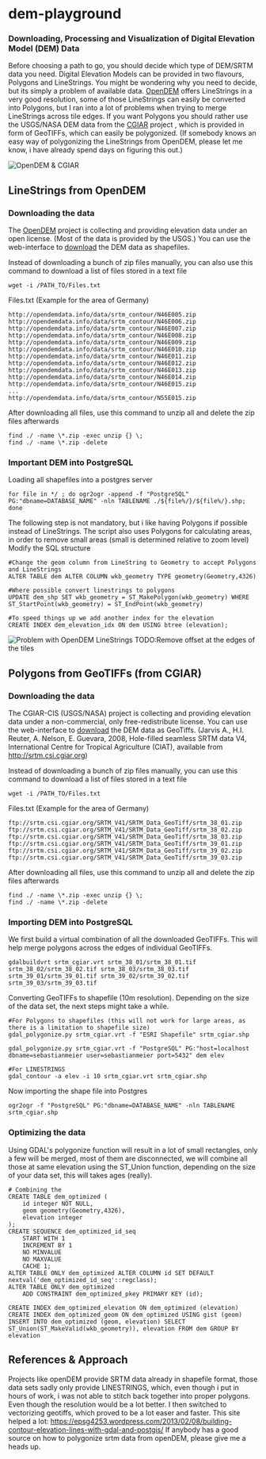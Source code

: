 # dem-playground
### Downloading, Processing and Visualization of Digital Elevation Model (DEM) Data

Before choosing a path to go, you should decide which type of DEM/SRTM data you need. Digital Elevation Models can be provided in two flavours, Polygons and LineStrings. You might be wondering why you need to decide, but its simply a problem of available data. [OpenDEM](http://www.opendem.info/) offers LineStrings in a very good resolution, some of those LineStrings can easily be converted into Polygons, but I ran into a lot of problems when trying to merge LineStrings across tile edges. If you want Polygons you should rather use the USGS/NASA DEM data from the [CGIAR](http://srtm.csi.cgiar.org/) project , which is provided in form of GeoTIFFs, which can easily be polygonized. (If somebody knows an easy way of polygonizing the LineStrings from OpenDEM, please let me know, i have already spend days on figuring this out.)

![OpenDEM & CGIAR](https://raw.githubusercontent.com/sebastian-meier/dem-playground/master/readme_thumbnails/sources.jpg)

## LineStrings from OpenDEM

### Downloading the data

The [OpenDEM](http://www.opendem.info/) project is collecting and providing elevation data under an open license. (Most of the data is provided by the USGS.)
You can use the web-interface to [download](http://www.opendem.info/download_contours.html) the DEM data as shapefiles. 

Instead of downloading a bunch of zip files manually, you can also use this command to download a list of files stored in a text file

```
wget -i /PATH_TO/Files.txt
```

Files.txt (Example for the area of Germany)
```
http://opendemdata.info/data/srtm_contour/N46E005.zip
http://opendemdata.info/data/srtm_contour/N46E006.zip
http://opendemdata.info/data/srtm_contour/N46E007.zip
http://opendemdata.info/data/srtm_contour/N46E008.zip
http://opendemdata.info/data/srtm_contour/N46E009.zip
http://opendemdata.info/data/srtm_contour/N46E010.zip
http://opendemdata.info/data/srtm_contour/N46E011.zip
http://opendemdata.info/data/srtm_contour/N46E012.zip
http://opendemdata.info/data/srtm_contour/N46E013.zip
http://opendemdata.info/data/srtm_contour/N46E014.zip
http://opendemdata.info/data/srtm_contour/N46E015.zip
...
http://opendemdata.info/data/srtm_contour/N55E015.zip
```

After downloading all files, use this command to unzip all and delete the zip files afterwards
```
find ./ -name \*.zip -exec unzip {} \;
find ./ -name \*.zip -delete
```

### Important DEM into PostgreSQL

Loading all shapefiles into a postgres server
```
for file in */ ; do ogr2ogr -append -f "PostgreSQL" PG:"dbname=DATABASE_NAME" -nln TABLENAME ./${file%/}/${file%/}.shp; done
```

The following step is not mandatory, but i like having Polygons if possible instead of LineStrings. The script also uses Polygons for calculating areas, in order to remove small areas (small is determined relative to zoom level)
Modify the SQL structure
```
#Change the geom column from LineString to Geometry to accept Polygons and LineStrings
ALTER TABLE dem ALTER COLUMN wkb_geometry TYPE geometry(Geometry,4326)

#Where possible convert linestrings to polygons
UPDATE dem_shp SET wkb_geometry = ST_MakePolygon(wkb_geometry) WHERE ST_StartPoint(wkb_geometry) = ST_EndPoint(wkb_geometry)

#To speed things up we add another index for the elevation
CREATE INDEX dem_elevation_idx ON dem USING btree (elevation);
```

![Problem with OpenDEM LineStrings](https://raw.githubusercontent.com/sebastian-meier/dem-playground/master/readme_thumbnails/linestring_problem.jpg)
TODO:Remove offset at the edges of the tiles 


## Polygons from GeoTIFFs (from CGIAR)

### Downloading the data

The CGIAR-CIS (USGS/NASA) project is collecting and providing elevation data under a non-commercial, only free-redistribute license.
You can use the web-interface to [download](http://srtm.csi.cgiar.org) the DEM data as GeoTiffs.
(Jarvis A., H.I. Reuter, A.  Nelson, E. Guevara, 2008, Hole-filled  seamless SRTM data V4, International  Centre for Tropical  Agriculture (CIAT), available  from http://srtm.csi.cgiar.org)

Instead of downloading a bunch of zip files manually, you can use this command to download a list of files stored in a text file

```
wget -i /PATH_TO/Files.txt
```

Files.txt (Example for the area of Germany)
```
ftp://srtm.csi.cgiar.org/SRTM_V41/SRTM_Data_GeoTiff/srtm_38_01.zip
ftp://srtm.csi.cgiar.org/SRTM_V41/SRTM_Data_GeoTiff/srtm_38_02.zip
ftp://srtm.csi.cgiar.org/SRTM_V41/SRTM_Data_GeoTiff/srtm_38_03.zip
ftp://srtm.csi.cgiar.org/SRTM_V41/SRTM_Data_GeoTiff/srtm_39_01.zip
ftp://srtm.csi.cgiar.org/SRTM_V41/SRTM_Data_GeoTiff/srtm_39_02.zip
ftp://srtm.csi.cgiar.org/SRTM_V41/SRTM_Data_GeoTiff/srtm_39_03.zip
```

After downloading all files, use this command to unzip all and delete the zip files afterwards
```
find ./ -name \*.zip -exec unzip {} \;
find ./ -name \*.zip -delete
```

### Importing DEM into PostgreSQL

We first build a virtual combination of all the downloaded GeoTIFFs. This will help merge polygons across the edges of individual GeoTIFFs.

```
gdalbuildvrt srtm_cgiar.vrt srtm_38_01/srtm_38_01.tif srtm_38_02/srtm_38_02.tif srtm_38_03/srtm_38_03.tif srtm_39_01/srtm_39_01.tif srtm_39_02/srtm_39_02.tif srtm_39_03/srtm_39_03.tif
```

Converting GeoTIFFs to shapefile (10m resolution). Depending on the size of the data set, the next steps might take a while.
```
#For Polygons to shapefiles (this will not work for large areas, as there is a limitation to shapefile size)
gdal_polygonize.py srtm_cgiar.vrt -f "ESRI Shapefile" srtm_cgiar.shp

gdal_polygonize.py srtm_cgiar.vrt -f "PostgreSQL" PG:"host=localhost dbname=sebastianmeier user=sebastianmeier port=5432" dem elev

#For LINESTRINGS
gdal_contour -a elev -i 10 srtm_cgiar.vrt srtm_cgiar.shp
```

Now importing the shape file into Postgres 
```
ogr2ogr -f "PostgreSQL" PG:"dbname=DATABASE_NAME" -nln TABLENAME srtm_cgiar.shp
```

### Optimizing the data
Using GDAL's polygonize function will result in a lot of small rectangles, only a few will be merged, most of them are disconnected, we will combine all those at same elevation using the ST_Union function, depending on the size of your data set, this will takes ages (really).
```
# Combining the 
CREATE TABLE dem_optimized (
    id integer NOT NULL,
    geom geometry(Geometry,4326),
    elevation integer
);
CREATE SEQUENCE dem_optimized_id_seq
    START WITH 1
    INCREMENT BY 1
    NO MINVALUE
    NO MAXVALUE
    CACHE 1;
ALTER TABLE ONLY dem_optimized ALTER COLUMN id SET DEFAULT nextval('dem_optimized_id_seq'::regclass);
ALTER TABLE ONLY dem_optimized
    ADD CONSTRAINT dem_optimized_pkey PRIMARY KEY (id);

CREATE INDEX dem_optimized_elevation ON dem_optimized (elevation)
CREATE INDEX dem_optimized_geom ON dem_optimized USING gist (geom) 
INSERT INTO dem_optimized (geom, elevation) SELECT ST_Union(ST_MakeValid(wkb_geometry)), elevation FROM dem GROUP BY elevation

```

## References & Approach
Projects like openDEM provide SRTM data already in shapefile format, those data sets sadly only provide LINESTRINGS, which, even though i put in hours of work, i was not able to stitch back together into proper polygons. Even though the resolution would be a lot better.
I then switched to vectorizing geotiffs, which proved to be a lot easer and faster. This site helped a lot: https://epsg4253.wordpress.com/2013/02/08/building-contour-elevation-lines-with-gdal-and-postgis/
If anybody has a good source on how to polygonize srtm data from openDEM, please give me a heads up.